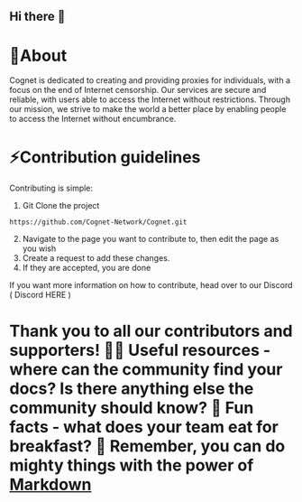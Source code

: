 ## Hi there 👋


# 🙋‍About

Cognet is dedicated to creating and providing proxies for individuals, with a focus on the end of Internet censorship. Our services are secure and reliable, with users able to access the Internet without restrictions. Through our mission, we strive to make the world a better place by enabling people to access the Internet without encumbrance.



# :zap:Contribution guidelines 
Contributing is simple:

1. Git Clone the project
```
https://github.com/Cognet-Network/Cognet.git
```
2. Navigate to the page you want to contribute to, then edit the page as you wish
3. Create a request to add these changes.
4. If they are accepted, you are done

If you want more information on how to contribute, head over to our Discord ( Discord HERE )

Thank you to all our contributors and supporters!
👩‍💻 Useful resources - where can the community find your docs? Is there anything else the community should know?
🍿 Fun facts - what does your team eat for breakfast?
🧙 Remember, you can do mighty things with the power of [Markdown](https://docs.github.com/github/writing-on-github/getting-started-with-writing-and-formatting-on-github/basic-writing-and-formatting-syntax)
=
